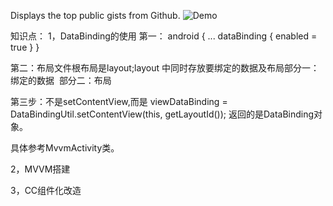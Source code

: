 Displays the top public gists from Github.
![Demo](http://i.giphy.com/3o7TKW0nrNSwdar7Ms.gif)

知识点：
1，DataBinding的使用
第一：
android {
    ...
    dataBinding {
        enabled = true
    }
}

第二：布局文件根布局是layout;layout 中同时存放要绑定的数据及布局
<layout xmlns:android="http://schemas.android.com/apk/res/android">
​  部分一：绑定的数据
    <data>
        <variable name="title" type="java.lang.String" />
    </data>
​
    部分二：布局
    <LinearLayout
        android:layout_width="match_parent"
        android:layout_height="match_parent"
        android:orientation="vertical">
        <TextView
            android:layout_width="wrap_content"
            android:layout_height="wrap_content"
            android:text="@{title}" />
    </LinearLayout>
</layout>

第三步：不是setContentView,而是 viewDataBinding = DataBindingUtil.setContentView(this, getLayoutId());
返回的是DataBinding对象。

具体参考MvvmActivity类。

2，MVVM搭建

3，CC组件化改造






